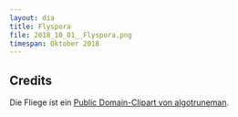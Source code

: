 ```yaml
---
layout: dia
title: Flyspora
file: 2018_10_01__Flyspora.png
timespan: Oktober 2018
---
```


## Credits

Die Fliege ist ein [Public Domain-Clipart von algotruneman](https://openclipart.org/detail/291226/fly).

